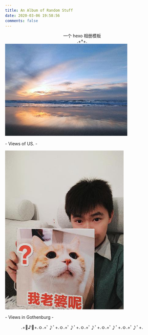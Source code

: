 ```yaml
---
title: An Album of Random Stuff
date: 2020-03-06 19:58:56
comments: false
---
```

<center>一个 hexo 相册模板</center>
<center>
	.+†+.</center>
<div class="gallery-page">
	<div class="gallery-list">
		<div class="gallery-column">
			<div class="gallery-item">
				<a href="ViewOfUS"><img src="img/test1_small.jpg">
				</a>
				<p>- Views of US. -</p>
			</div>
			<div class="gallery-item">
			  <a href="ViewOfUS"><img src="img/test2_small.jpg">
        </a>
				<p>- Views in Gothenburg -</p>
			</div>
		</div>
	</div>
</div>
<center>.+ﾟ♪ﾟ+.ｏ.+ﾟ♪ﾟ+.ｏ.+ﾟ♪ﾟ+.ｏ.+ﾟ♪ﾟ+.ｏ.+ﾟ♪ﾟ+.ｏ.+ﾟ♪ﾟ+.</center>
